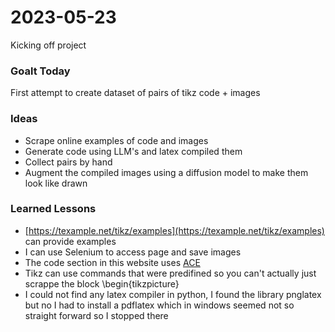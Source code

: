 # 2023-05-23

Kicking off project

### Goalt Today

First attempt to create dataset of pairs of tikz code + images

### Ideas

- Scrape online examples of code and images
- Generate code using LLM's and latex compiled them
- Collect pairs by hand
- Augment the compiled images using a diffusion model to make them look like drawn

### Learned Lessons

- [https://texample.net/tikz/examples](https://texample.net/tikz/examples) can provide examples
- I can use Selenium to access page and save images
- The code section in this website uses [ACE](https://ace.c9.io/)
- Tikz can use commands that were predifined so you can't actually just scrappe the block \begin{tikzpicture}
- I could not find any latex compiler in python, I found the library pnglatex but no I had to install a pdflatex which in windows seemed not so straight forward so I stopped there
